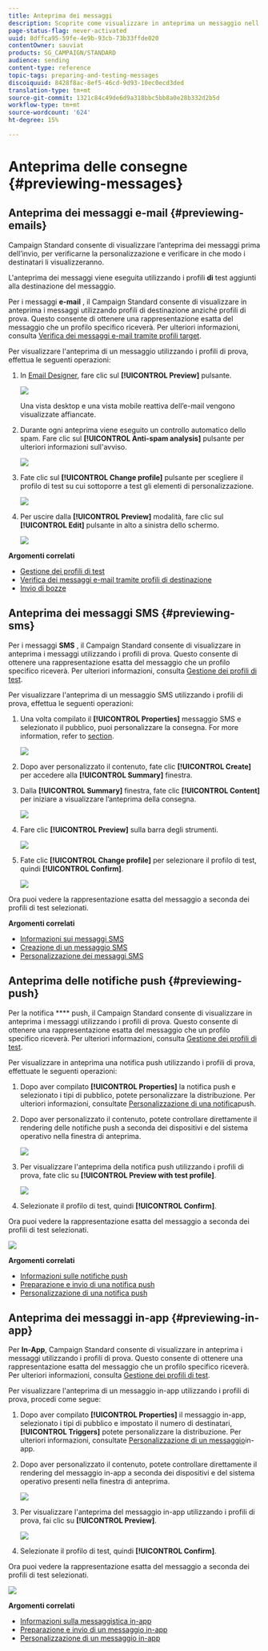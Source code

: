 ```yaml
---
title: Anteprima dei messaggi
description: Scoprite come visualizzare in anteprima un messaggio nell'editor del contenuto o in Designer e-mail.
page-status-flag: never-activated
uuid: 8dffca95-59fe-4e9b-93cb-73b33ffde020
contentOwner: sauviat
products: SG_CAMPAIGN/STANDARD
audience: sending
content-type: reference
topic-tags: preparing-and-testing-messages
discoiquuid: 8428f8ac-8ef5-46cd-9d93-10ec0ecd3ded
translation-type: tm+mt
source-git-commit: 1321c84c49de6d9a318bbc5bb8a0e28b332d2b5d
workflow-type: tm+mt
source-wordcount: '624'
ht-degree: 15%

---
```



# Anteprima delle consegne {#previewing-messages}

## Anteprima dei messaggi e-mail {#previewing-emails}

Campaign Standard consente di visualizzare l’anteprima dei messaggi prima dell’invio, per verificarne la personalizzazione e verificare in che modo i destinatari li visualizzeranno.

L&#39;anteprima dei messaggi viene eseguita utilizzando i profili **di** test aggiunti alla destinazione del messaggio.

Per i messaggi **e-mail** , il Campaign Standard consente di visualizzare in anteprima i messaggi utilizzando profili di destinazione anziché profili di prova. Questo consente di ottenere una rappresentazione esatta del messaggio che un profilo specifico riceverà. Per ulteriori informazioni, consulta [Verifica dei messaggi e-mail tramite profili target](../../sending/using/testing-messages-using-target.md).

Per visualizzare l&#39;anteprima di un messaggio utilizzando i profili di prova, effettua le seguenti operazioni:

1. In [Email Designer](../../designing/using/designing-content-in-adobe-campaign.md), fare clic sul **[!UICONTROL Preview]** pulsante.

   ![](assets/sending_preview.png)

   Una vista desktop e una vista mobile reattiva dell’e-mail vengono visualizzate affiancate.

1. Durante ogni anteprima viene eseguito un controllo automatico dello spam. Fare clic sul **[!UICONTROL Anti-spam analysis]** pulsante per ulteriori informazioni sull&#39;avviso.

   ![](assets/sending_anti-spam_analysis.png)

1. Fate clic sul **[!UICONTROL Change profile]** pulsante per scegliere il profilo di test su cui sottoporre a test gli elementi di personalizzazione.

   ![](assets/sending_test-profile.png)

1. Per uscire dalla **[!UICONTROL Preview]** modalità, fare clic sul **[!UICONTROL Edit]** pulsante in alto a sinistra dello schermo.

   ![](assets/sending_preview_edit.png)

**Argomenti correlati**

* [Gestione dei profili di test](../../audiences/using/managing-test-profiles.md)
* [Verifica dei messaggi e-mail tramite profili di destinazione](../../sending/using/testing-messages-using-target.md)
* [Invio di bozze](../../sending/using/sending-proofs.md)

## Anteprima dei messaggi SMS {#previewing-sms}

Per i messaggi **SMS** , il Campaign Standard consente di visualizzare in anteprima i messaggi utilizzando i profili di prova. Questo consente di ottenere una rappresentazione esatta del messaggio che un profilo specifico riceverà. Per ulteriori informazioni, consulta [Gestione dei profili di test](../../audiences/using/managing-test-profiles.md).

Per visualizzare l&#39;anteprima di un messaggio SMS utilizzando i profili di prova, effettua le seguenti operazioni:

1. Una volta compilato il **[!UICONTROL Properties]** messaggio SMS e selezionato il pubblico, puoi personalizzare la consegna. For more information, refer to [section](../../channels/using/personalizing-sms-messages.md).

   ![](assets/sms_preview.png)

1. Dopo aver personalizzato il contenuto, fate clic **[!UICONTROL Create]** per accedere alla **[!UICONTROL Summary]** finestra.

1. Dalla **[!UICONTROL Summary]** finestra, fate clic **[!UICONTROL Content]** per iniziare a visualizzare l’anteprima della consegna.

   ![](assets/sms_preview_2.png)

1. Fare clic **[!UICONTROL Preview]** sulla barra degli strumenti.

   ![](assets/sms_preview_3.png)

1. Fate clic **[!UICONTROL Change profile]** per selezionare il profilo di test, quindi **[!UICONTROL Confirm]**.

   ![](assets/sms_preview_4.png)

Ora puoi vedere la rappresentazione esatta del messaggio a seconda dei profili di test selezionati.

**Argomenti correlati**

* [Informazioni sui messaggi SMS](../../channels/using/about-sms-messages.md)
* [Creazione di un messaggio SMS](../../channels/using/creating-an-sms-message.md)
* [Personalizzazione dei messaggi SMS](../../channels/using/personalizing-sms-messages.md)

## Anteprima delle notifiche push {#previewing-push}

Per la notifica **** push, il Campaign Standard consente di visualizzare in anteprima i messaggi utilizzando i profili di prova. Questo consente di ottenere una rappresentazione esatta del messaggio che un profilo specifico riceverà. Per ulteriori informazioni, consulta [Gestione dei profili di test](../../audiences/using/managing-test-profiles.md).

Per visualizzare in anteprima una notifica push utilizzando i profili di prova, effettuate le seguenti operazioni:

1. Dopo aver compilato **[!UICONTROL Properties]** la notifica push e selezionato i tipi di pubblico, potete personalizzare la distribuzione. Per ulteriori informazioni, consultate [Personalizzazione di una notifica](../../channels/using/customizing-a-push-notification.md)push.

1. Dopo aver personalizzato il contenuto, potete controllare direttamente il rendering delle notifiche push a seconda dei dispositivi e del sistema operativo nella finestra di anteprima.

   ![](assets/push_preview.png)

1. Per visualizzare l&#39;anteprima della notifica push utilizzando i profili di prova, fate clic su **[!UICONTROL Preview with test profile]**.

   ![](assets/push_preview_2.png)

1. Selezionate il profilo di test, quindi **[!UICONTROL Confirm]**.

Ora puoi vedere la rappresentazione esatta del messaggio a seconda dei profili di test selezionati.

![](assets/push_preview_3.png)

**Argomenti correlati**

* [Informazioni sulle notifiche push](../../channels/using/about-push-notifications.md)
* [Preparazione e invio di una notifica push](../../channels/using/preparing-and-sending-a-push-notification.md)
* [Personalizzazione di una notifica push](../../channels/using/customizing-a-push-notification.md)

## Anteprima dei messaggi in-app {#previewing-in-app}

Per **In-App**, Campaign Standard consente di visualizzare in anteprima i messaggi utilizzando i profili di prova. Questo consente di ottenere una rappresentazione esatta del messaggio che un profilo specifico riceverà. Per ulteriori informazioni, consulta [Gestione dei profili di test](../../audiences/using/managing-test-profiles.md).

Per visualizzare l&#39;anteprima di un messaggio in-app utilizzando i profili di prova, procedi come segue:

1. Dopo aver compilato **[!UICONTROL Properties]** il messaggio in-app, selezionato i tipi di pubblico e impostato il numero di destinatari, **[!UICONTROL Triggers]** potete personalizzare la distribuzione. Per ulteriori informazioni, consultate [Personalizzazione di un messaggio](../../channels/using/customizing-an-in-app-message.md)in-app.

1. Dopo aver personalizzato il contenuto, potete controllare direttamente il rendering del messaggio in-app a seconda dei dispositivi e del sistema operativo presenti nella finestra di anteprima.

   ![](assets/in_app_preview.png)

1. Per visualizzare l&#39;anteprima del messaggio in-app utilizzando i profili di prova, fai clic su **[!UICONTROL Preview]**.

   ![](assets/in_app_preview_2.png)

1. Selezionate il profilo di test, quindi **[!UICONTROL Confirm]**.

Ora puoi vedere la rappresentazione esatta del messaggio a seconda dei profili di test selezionati.

![](assets/in_app_preview_3.png)

**Argomenti correlati**

* [Informazioni sulla messaggistica in-app](../../channels/using/about-in-app-messaging.md)
* [Preparazione e invio di un messaggio in-app](../../channels/using/preparing-and-sending-an-in-app-message.md)
* [Personalizzazione di un messaggio in-app](../../channels/using/customizing-an-in-app-message.md)